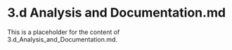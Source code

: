 # 3.d Analysis and Documentation.md

This is a placeholder for the content of 3.d_Analysis_and_Documentation.md.